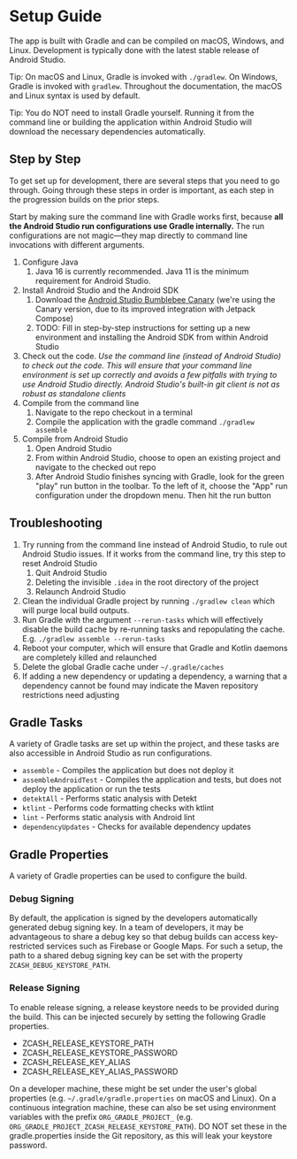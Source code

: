 # Setup Guide
The app is built with Gradle and can be compiled on macOS, Windows, and Linux.  Development is typically done with the latest stable release of Android Studio.

Tip: On macOS and Linux, Gradle is invoked with `./gradlew`.  On Windows, Gradle is invoked with `gradlew`.  Throughout the documentation, the macOS and Linux syntax is used by default.

Tip: You do NOT need to install Gradle yourself.  Running it from the command line or building the application within Android Studio will download the necessary dependencies automatically.

## Step by Step
To get set up for development, there are several steps that you need to go through.  Going through these steps in order is important, as each step in the progression builds on the prior steps.

Start by making sure the command line with Gradle works first, because **all the Android Studio run configurations use Gradle internally.**  The run configurations are not magic—they map directly to command line invocations with different arguments.

1. Configure Java
    1. Java 16 is currently recommended. Java 11 is the minimum requirement for Android Studio.
1. Install Android Studio and the Android SDK
    1. Download the [Android Studio Bumblebee Canary](https://developer.android.com/studio/preview) (we're using the Canary version, due to its improved integration with Jetpack Compose)
    1. TODO: Fill in step-by-step instructions for setting up a new environment and installing the Android SDK from within Android Studio
1. Check out the code.  _Use the command line (instead of Android Studio) to check out the code. This will ensure that your command line environment is set up correctly and avoids a few pitfalls with trying to use Android Studio directly.  Android Studio's built-in git client is not as robust as standalone clients_
1. Compile from the command line
    1. Navigate to the repo checkout in a terminal
    1. Compile the application with the gradle command `./gradlew assemble`
1. Compile from Android Studio
    1. Open Android Studio
    1. From within Android Studio, choose to open an existing project and navigate to the checked out repo
    1. After Android Studio finishes syncing with Gradle, look for the green "play" run button in the toolbar.  To the left of it, choose the "App" run configuration under the dropdown menu.  Then hit the run button

## Troubleshooting
1. Try running from the command line instead of Android Studio, to rule out Android Studio issues.  If it works from the command line, try this step to reset Android Studio
   1. Quit Android Studio
   2. Deleting the invisible `.idea` in the root directory of the project
   3. Relaunch Android Studio
2. Clean the individual Gradle project by running `./gradlew clean` which will purge local build outputs.
3. Run Gradle with the argument `--rerun-tasks` which will effectively disable the build cache by re-running tasks and repopulating the cache.  E.g. `./gradlew assemble --rerun-tasks`
4. Reboot your computer, which will ensure that Gradle and Kotlin daemons are completely killed and relaunched
5. Delete the global Gradle cache under `~/.gradle/caches`
6. If adding a new dependency or updating a dependency, a warning that a dependency cannot be found may indicate the Maven repository restrictions need adjusting

## Gradle Tasks
A variety of Gradle tasks are set up within the project, and these tasks are also accessible in Android Studio as run configurations.
 * `assemble` - Compiles the application but does not deploy it
 * `assembleAndroidTest` - Compiles the application and tests, but does not deploy the application or run the tests
 * `detektAll` - Performs static analysis with Detekt
 * `ktlint` - Performs code formatting checks with ktlint
 * `lint` - Performs static analysis with Android lint
 * `dependencyUpdates` - Checks for available dependency updates

## Gradle Properties
A variety of Gradle properties can be used to configure the build.

### Debug Signing
By default, the application is signed by the developers automatically generated debug signing key.  In a team of developers, it may be advantageous to share a debug key so that debug builds can access key-restricted services such as Firebase or Google Maps.  For such a setup, the path to a shared debug signing key can be set with the property `ZCASH_DEBUG_KEYSTORE_PATH`.

### Release Signing
To enable release signing, a release keystore needs to be provided during the build.  This can be injected securely by setting the following Gradle properties.
* ZCASH_RELEASE_KEYSTORE_PATH
* ZCASH_RELEASE_KEYSTORE_PASSWORD
* ZCASH_RELEASE_KEY_ALIAS
* ZCASH_RELEASE_KEY_ALIAS_PASSWORD

On a developer machine, these might be set under the user's global properties (e.g. `~/.gradle/gradle.properties` on macOS and Linux).  On a continuous integration machine, these can also be set using environment variables with the prefix `ORG_GRADLE_PROJECT_` (e.g. `ORG_GRADLE_PROJECT_ZCASH_RELEASE_KEYSTORE_PATH`).  DO NOT set these in the gradle.properties inside the Git repository, as this will leak your keystore password.
